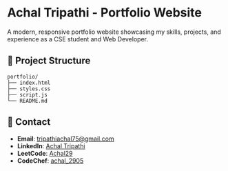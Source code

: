 # Achal Tripathi - Portfolio Website

A modern, responsive portfolio website showcasing my skills, projects, and experience as a CSE student and Web Developer.

## 📁 Project Structure

```
portfolio/
├── index.html         
├── styles.css          
├── script.js          
└── README.md          
```

## 📧 Contact

- **Email**: tripathiachal75@gmail.com
- **LinkedIn**: [Achal Tripathi](https://www.linkedin.com/in/achal-tripathi)
- **LeetCode**: [Achal29](https://leetcode.com/u/Achal29/)
- **CodeChef**: [achal_2905](https://www.codechef.com/users/achal_2905)
